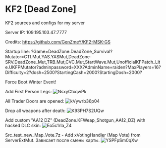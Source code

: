 # KF2 [Dead Zone]
KF2 sources and configs for my server

Server IP: 109.195.103.47:7777

Credits: https://github.com/GenZmeY/KF2-MSK-GS

Startup line: ?Game=DeadZone.DeadZone_Survival?Mutator=CTI.Mut,YAS.YASMut,DeadZone-SRV.DeadZone_Mut,TRB.Mut,CVC.Mut,StartWave.Mut,UnofficialKFPatch_Lite.UKFPMutator?adminpassword=XXX?AdminName=raiden?MaxPlayers=16?Difficulty=2?dosh=2500?StartingCash=2000?StartingDosh=2000?

Force Boot Winter Event!

Add First Person Legs:
![NsxyCtxqwPk](https://github.com/user-attachments/assets/ea18ffd5-d7f0-4b5c-a9e9-16c230739ce1)

All Trader Doors are opened:
![kVywrb36p04](https://github.com/user-attachments/assets/f0b1d8d6-5ce0-4bda-89bf-8d299b6f8ee6)

Drop all weapons after death:
![K93PH7S2UQw](https://github.com/user-attachments/assets/46263353-46b8-4cf2-b490-c99874558da1)


Add custom "AA12 DZ" (DeadZone.KFWeap_Shotgun_AA12_DZ) with hacked DLC skin:
![Eo5c1rIa_Z4](https://github.com/user-attachments/assets/62bc87c0-de34-48f4-9adb-a216b5c4eb2c)

Src_test_new_Map_Vote.7z - Add xVotingHandler (Map Vote) from ServerExtMut. Зависает после смены карты.
![YSPFpSm0qXw](https://github.com/user-attachments/assets/6ea21914-f907-4626-9115-f88cc1a650ab)

